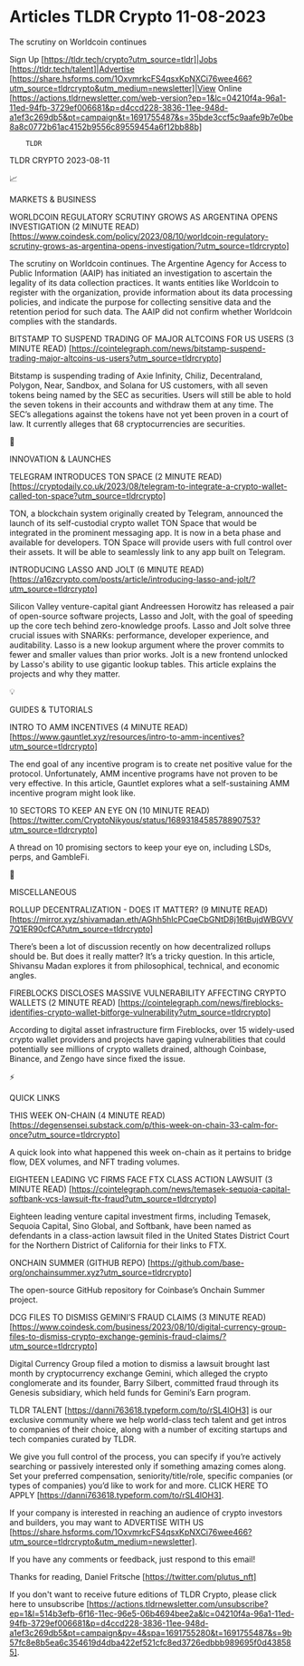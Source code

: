 # Articles TLDR Crypto 11-08-2023

The scrutiny on Worldcoin continues  

Sign Up [https://tldr.tech/crypto?utm_source=tldr]|Jobs
[https://tldr.tech/talent]|Advertise
[https://share.hsforms.com/1OxvmrkcFS4qsxKpNXCi76wee466?utm_source=tldrcrypto&utm_medium=newsletter]|View
Online
[https://actions.tldrnewsletter.com/web-version?ep=1&lc=04210f4a-96a1-11ed-94fb-3729ef006681&p=d4ccd228-3836-11ee-948d-a1ef3c269db5&pt=campaign&t=1691755487&s=35bde3ccf5c9aafe9b7e0be8a8c0772b61ac4152b9556c89559454a6f12bb88b]


		TLDR 

TLDR CRYPTO 2023-08-11

📈 

MARKETS & BUSINESS

WORLDCOIN REGULATORY SCRUTINY GROWS AS ARGENTINA OPENS INVESTIGATION
(2 MINUTE READ)
[https://www.coindesk.com/policy/2023/08/10/worldcoin-regulatory-scrutiny-grows-as-argentina-opens-investigation/?utm_source=tldrcrypto]

The scrutiny on Worldcoin continues. The Argentine Agency for Access
to Public Information (AAIP) has initiated an investigation to
ascertain the legality of its data collection practices. It wants
entities like Worldcoin to register with the organization, provide
information about its data processing policies, and indicate the
purpose for collecting sensitive data and the retention period for
such data. The AAIP did not confirm whether Worldcoin complies with
the standards. 

BITSTAMP TO SUSPEND TRADING OF MAJOR ALTCOINS FOR US USERS (3 MINUTE
READ)
[https://cointelegraph.com/news/bitstamp-suspend-trading-major-altcoins-us-users?utm_source=tldrcrypto]

Bitstamp is suspending trading of Axie Infinity, Chiliz, Decentraland,
Polygon, Near, Sandbox, and Solana for US customers, with all seven
tokens being named by the SEC as securities. Users will still be able
to hold the seven tokens in their accounts and withdraw them at any
time. The SEC’s allegations against the tokens have not yet been
proven in a court of law. It currently alleges that 68
cryptocurrencies are securities. 

🚀 

INNOVATION & LAUNCHES

TELEGRAM INTRODUCES TON SPACE (2 MINUTE READ)
[https://cryptodaily.co.uk/2023/08/telegram-to-integrate-a-crypto-wallet-called-ton-space?utm_source=tldrcrypto]

TON, a blockchain system originally created by Telegram, announced the
launch of its self-custodial crypto wallet TON Space that would be
integrated in the prominent messaging app. It is now in a beta phase
and available for developers. TON Space will provide users with full
control over their assets. It will be able to seamlessly link to any
app built on Telegram. 

INTRODUCING LASSO AND JOLT (6 MINUTE READ)
[https://a16zcrypto.com/posts/article/introducing-lasso-and-jolt/?utm_source=tldrcrypto]

Silicon Valley venture-capital giant Andreessen Horowitz has released
a pair of open-source software projects, Lasso and Jolt, with the goal
of speeding up the core tech behind zero-knowledge proofs. Lasso and
Jolt solve three crucial issues with SNARKs: performance, developer
experience, and auditability. Lasso is a new lookup argument where the
prover commits to fewer and smaller values than prior works. Jolt is a
new frontend unlocked by Lasso's ability to use gigantic lookup
tables. This article explains the projects and why they matter. 

💡 

GUIDES & TUTORIALS

INTRO TO AMM INCENTIVES (4 MINUTE READ)
[https://www.gauntlet.xyz/resources/intro-to-amm-incentives?utm_source=tldrcrypto]


The end goal of any incentive program is to create net positive value
for the protocol. Unfortunately, AMM incentive programs have not
proven to be very effective. In this article, Gauntlet explores what a
self-sustaining AMM incentive program might look like. 

10 SECTORS TO KEEP AN EYE ON (10 MINUTE READ)
[https://twitter.com/CryptoNikyous/status/1689318458578890753?utm_source=tldrcrypto]


A thread on 10 promising sectors to keep your eye on, including LSDs,
perps, and GambleFi. 

🦄 

MISCELLANEOUS

ROLLUP DECENTRALIZATION - DOES IT MATTER? (9 MINUTE READ)
[https://mirror.xyz/shivamadan.eth/AGhh5hIcPCqeCbGNtD8j16tBujdWBGVV7Q1ER90cfCA?utm_source=tldrcrypto]


There’s been a lot of discussion recently on how decentralized
rollups should be. But does it really matter? It’s a tricky
question. In this article, Shivansu Madan explores it from
philosophical, technical, and economic angles. 

FIREBLOCKS DISCLOSES MASSIVE VULNERABILITY AFFECTING CRYPTO WALLETS (2
MINUTE READ)
[https://cointelegraph.com/news/fireblocks-identifies-crypto-wallet-bitforge-vulnerability?utm_source=tldrcrypto]


According to digital asset infrastructure firm Fireblocks, over 15
widely-used crypto wallet providers and projects have gaping
vulnerabilities that could potentially see millions of crypto wallets
drained, although Coinbase, Binance, and Zengo have since fixed the
issue. 

⚡ 

QUICK LINKS

THIS WEEK ON-CHAIN (4 MINUTE READ)
[https://degensensei.substack.com/p/this-week-on-chain-33-calm-for-once?utm_source=tldrcrypto]


A quick look into what happened this week on-chain as it pertains to
bridge flow, DEX volumes, and NFT trading volumes. 

EIGHTEEN LEADING VC FIRMS FACE FTX CLASS ACTION LAWSUIT (3 MINUTE
READ)
[https://cointelegraph.com/news/temasek-sequoia-capital-softbank-vcs-lawsuit-ftx-fraud?utm_source=tldrcrypto]


Eighteen leading venture capital investment firms, including Temasek,
Sequoia Capital, Sino Global, and Softbank, have been named as
defendants in a class-action lawsuit filed in the United States
District Court for the Northern District of California for their links
to FTX. 

ONCHAIN SUMMER (GITHUB REPO)
[https://github.com/base-org/onchainsummer.xyz?utm_source=tldrcrypto] 

The open-source GitHub repository for Coinbase’s Onchain Summer
project. 

DCG FILES TO DISMISS GEMINI’S FRAUD CLAIMS (3 MINUTE READ)
[https://www.coindesk.com/business/2023/08/10/digital-currency-group-files-to-dismiss-crypto-exchange-geminis-fraud-claims/?utm_source=tldrcrypto]


Digital Currency Group filed a motion to dismiss a lawsuit brought
last month by cryptocurrency exchange Gemini, which alleged the crypto
conglomerate and its founder, Barry Silbert, committed fraud through
its Genesis subsidiary, which held funds for Gemini’s Earn program. 

TLDR TALENT [https://danni763618.typeform.com/to/rSL4lOH3] is our
exclusive community where we help world-class tech talent and get
intros to companies of their choice, along with a number of exciting
startups and tech companies curated by TLDR.

We give you full control of the process, you can specify if you’re
actively searching or passively interested only if something amazing
comes along. Set your preferred compensation, seniority/title/role,
specific companies (or types of companies) you’d like to work for
and more. CLICK HERE TO APPLY
[https://danni763618.typeform.com/to/rSL4lOH3].

If your company is interested in reaching an audience of crypto
investors and builders, you may want to ADVERTISE WITH US
[https://share.hsforms.com/1OxvmrkcFS4qsxKpNXCi76wee466?utm_source=tldrcrypto&utm_medium=newsletter].


If you have any comments or feedback, just respond to this email! 

Thanks for reading, 
Daniel Fritsche [https://twitter.com/plutus_nft] 

If you don't want to receive future editions of TLDR Crypto,
please click here to unsubscribe
[https://actions.tldrnewsletter.com/unsubscribe?ep=1&l=514b3efb-6f16-11ec-96e5-06b4694bee2a&lc=04210f4a-96a1-11ed-94fb-3729ef006681&p=d4ccd228-3836-11ee-948d-a1ef3c269db5&pt=campaign&pv=4&spa=1691755280&t=1691755487&s=9b57fc8e8b5ea6c354619d4dba422ef521cfc8ed3726edbbb989695f0d438585].
